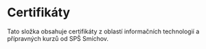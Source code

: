 # Certifikáty
Tato složka obsahuje certifikáty z oblastí informačních technologií a přípravných kurzů od SPŠ Smíchov.

